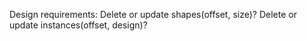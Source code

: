 Design requirements:
  Delete or update shapes(offset, size)?
  Delete or update instances(offset, design)?
